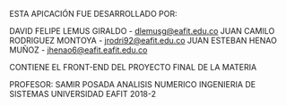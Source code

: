 ESTA APICACIÓN FUE DESARROLLADO POR:

DAVID FELIPE LEMUS GIRALDO - dlemusg@eafit.edu.co
JUAN CAMILO RODRIGUEZ MONTOYA - jrodri92@eafit.edu.co
JUAN ESTEBAN HENAO MUÑOZ - jhenao6@eafit.eafit.edu.co

CONTIENE EL FRONT-END DEL PROYECTO FINAL DE LA MATERIA

PROFESOR: SAMIR POSADA
ANALISIS NUMERICO
INGENIERIA DE SISTEMAS
UNIVERSIDAD EAFIT
2018-2